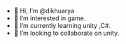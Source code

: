 - 👋 Hi, I’m @dikhuarya
- 👀 I’m interested in  game.
- 🌱 I’m currently learning unity ,C#.
- 💞️ I’m looking to collaborate on unity.
  

<!---
dikhuarya/dikhuarya is a ✨ special ✨ repository because its `README.md` (this file) appears on your GitHub profile.
You can click the Preview link to take a look at your changes.
--->
